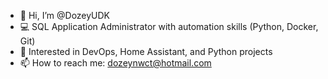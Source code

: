 - 👋 Hi, I’m @DozeyUDK
- 💻 SQL Application Administrator with automation skills (Python, Docker, Git)
- 🤖 Interested in DevOps, Home Assistant, and Python projects
- 📫 How to reach me: dozeynwct@hotmail.com
